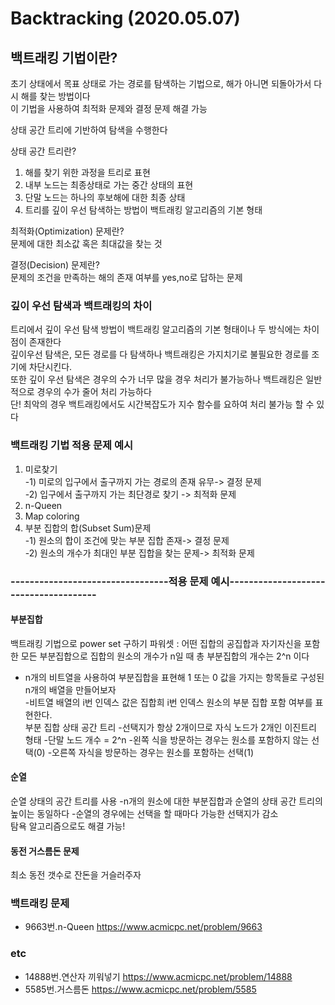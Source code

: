 # Backtracking (2020.05.07)
## 백트래킹 기법이란?
초기 상태에서 목표 상태로 가는 경로를 탐색하는 기법으로, 해가 아니면 되돌아가서 다시 해를 찾는 방법이다  
이 기법을 사용하여 최적화 문제와 결정 문제 해결 가능  

상태 공간 트리에 기반하여 탐색을 수행한다  

상태 공간 트리란?
1. 해를 찾기 위한 과정을 트리로 표현
2. 내부 노드는 최종상태로 가는 중간 상태의 표현
3. 단말 노드는 하나의 후보해에 대한 최종 상태
4. 트리를 깊이 우선 탐색하는 방법이 백트래킹 알고리즘의 기본 형태

최적화(Optimization) 문제란?  
문제에 대한 최소값 혹은 최대값을 찾는 것  

결정(Decision) 문제란?  
문제의 조건을 만족하는 해의 존재 여부를 yes,no로 답하는 문제

### 깊이 우선 탐색과 백트래킹의 차이
트리에서 깊이 우선 탐색 방법이 백트래킹 알고리즘의 기본 형태이나 두 방식에는 차이점이 존재한다  
깊이우선 탐색은, 모든 경로를 다 탐색하나 백트래킹은 가지치기로 불필요한 경로를 조기에 차단시킨다.  
또한 깊이 우선 탐색은 경우의 수가 너무 많을 경우 처리가 불가능하나 백트래킹은 일반적으로 경우의 수가 줄어 처리 가능하다  
단! 최악의 경우 백트래킹에서도 시간복잡도가 지수 함수를 요하여 처리 불가능 할 수 있다
  

### 백트래킹 기법 적용 문제 예시
1. 미로찾기  
-1) 미로의 입구에서 출구까지 가는 경로의 존재 유무-> 결정 문제  
-2) 입구에서 출구까지 가는 최단경로 찾기 -> 최적화 문제  
2. n-Queen
3. Map coloring
4. 부분 집합의 합(Subset Sum)문제  
-1) 원소의 합이 조건에 맞는 부분 집합 존재-> 결정 문제  
-2) 원소의 개수가 최대인 부분 집합을 찾는 문제-> 최적화 문제  

### ---------------------------------적용 문제 예시--------------------------------------
#### 부분집합
백트래킹 기법으로 power set 구하기
파워셋 : 어떤 집합의 공집합과 자기자신을 포함한 모든 부분집합으로 집합의 원소의 개수가 n일 때 총 부분집합의 개수는 2^n 이다  
- n개의 비트열을 사용하여 부분집합을 표현해 1 또는 0 값을 가지는 항목들로 구성된 n개의 배열을 만들어보자  
-비트열 배열의 i번 인덱스 값은 집합희 i번 인덱스 원소의 부분 집합 포함 여부를 표현한다.  
부분 집합 상태 공간 트리
-선택지가 항상 2개이므로 자식 노드가 2개인 이진트리 형태
-단말 노드 개수 = 2^n
-왼쪽 식을 방문하는 경우는 원소를 포함하지 않는 선택(0)
-오른쪽 자식을 방문하는 경우는 원소를 포함하는 선택(1)


#### 순열
순열 상태의 공간 트리를 사용
-n개의 원소에 대한 부분집합과 순열의 상태 공간 트리의 높이는 동일하다
-순열의 경우에는 선택을 할 때마다 가능한 선택지가 감소  
탐욕 알고리즘으로도 해결 가능!

#### 동전 거스름돈 문제
최소 동전 갯수로 잔돈을 거슬러주자



### 백트래킹 문제
* 9663번.n-Queen https://www.acmicpc.net/problem/9663


### etc
* 14888번.연산자 끼워넣기 https://www.acmicpc.net/problem/14888
* 5585번.거스름돈 <https://www.acmicpc.net/problem/5585>
